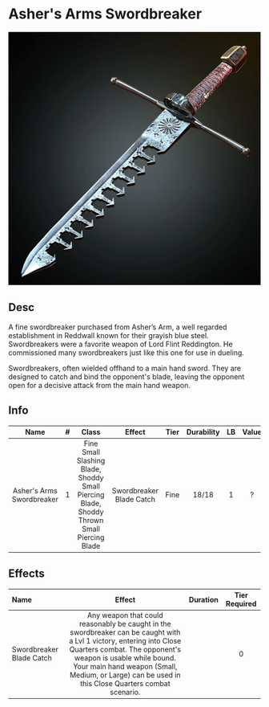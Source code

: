 # Asher's Arms Swordbreaker

![Copyright](Asher'sArmsSwordbreaker.png)

## Desc

A fine swordbreaker purchased from Asher’s Arm, a well regarded establishment in Reddwall known for their grayish blue steel. Swordbreakers were a favorite weapon of Lord Flint Reddington. He commissioned many swordbreakers just like this one for use in dueling.

Swordbreakers, often wielded offhand to a main hand sword. They are designed to catch and bind the opponent's blade, leaving the opponent open for a decisive attack from the main hand weapon.

## Info

|           Name           | # |                                           Class                                           |          Effect          | Tier | Durability | LB | Value |
| :-----------------------: | :-: | :----------------------------------------------------------------------------------------: | :----------------------: | :--: | :--------: | :-: | :---: |
| Asher's Arms Swordbreaker | 1 | Fine Small Slashing Blade, Shoddy Small Piercing Blade, Shoddy Thrown Small Piercing Blade | Swordbreaker Blade Catch | Fine |   18/18   | 1 |   ?   |

## Effects

| Name                     |                                                                                                                                          Effect                                                                                                                                          | Duration | Tier Required |
| :----------------------- | :--------------------------------------------------------------------------------------------------------------------------------------------------------------------------------------------------------------------------------------------------------------------------------------: | :------: | :-----------: |
| Swordbreaker Blade Catch | Any weapon that could reasonably be caught in the swordbreaker can be caught with a Lvl 1 victory, entering into Close Quarters combat. The opponent's weapon is usable while bound. Your main hand weapon (Small, Medium, or Large) can be used in this Close Quarters combat scenario. |          |       0       |
